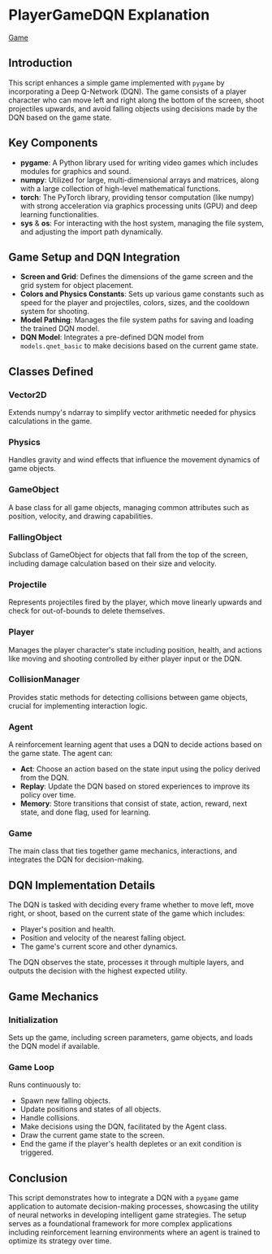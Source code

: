 # PlayerGameDQN Explanation

[Game](../../Game/PlayerSection/basic.py)

## Introduction

This script enhances a simple game implemented with `pygame` by incorporating a Deep Q-Network (DQN). The game consists of a player character who can move left and right along the bottom of the screen, shoot projectiles upwards, and avoid falling objects using decisions made by the DQN based on the game state.

## Key Components

- **pygame**: A Python library used for writing video games which includes modules for graphics and sound.
- **numpy**: Utilized for large, multi-dimensional arrays and matrices, along with a large collection of high-level mathematical functions.
- **torch**: The PyTorch library, providing tensor computation (like numpy) with strong acceleration via graphics processing units (GPU) and deep learning functionalities.
- **sys** & **os**: For interacting with the host system, managing the file system, and adjusting the import path dynamically.

## Game Setup and DQN Integration

- **Screen and Grid**: Defines the dimensions of the game screen and the grid system for object placement.
- **Colors and Physics Constants**: Sets up various game constants such as speed for the player and projectiles, colors, sizes, and the cooldown system for shooting.
- **Model Pathing**: Manages the file system paths for saving and loading the trained DQN model.
- **DQN Model**: Integrates a pre-defined DQN model from `models.qnet_basic` to make decisions based on the current game state.

## Classes Defined

### Vector2D

Extends numpy's ndarray to simplify vector arithmetic needed for physics calculations in the game.

### Physics

Handles gravity and wind effects that influence the movement dynamics of game objects.

### GameObject

A base class for all game objects, managing common attributes such as position, velocity, and drawing capabilities.

### FallingObject

Subclass of GameObject for objects that fall from the top of the screen, including damage calculation based on their size and velocity.

### Projectile

Represents projectiles fired by the player, which move linearly upwards and check for out-of-bounds to delete themselves.

### Player

Manages the player character's state including position, health, and actions like moving and shooting controlled by either player input or the DQN.

### CollisionManager

Provides static methods for detecting collisions between game objects, crucial for implementing interaction logic.

### Agent

A reinforcement learning agent that uses a DQN to decide actions based on the game state. The agent can:
- **Act**: Choose an action based on the state input using the policy derived from the DQN.
- **Replay**: Update the DQN based on stored experiences to improve its policy over time.
- **Memory**: Store transitions that consist of state, action, reward, next state, and done flag, used for learning.

### Game

The main class that ties together game mechanics, interactions, and integrates the DQN for decision-making.

## DQN Implementation Details

The DQN is tasked with deciding every frame whether to move left, move right, or shoot, based on the current state of the game which includes:
- Player's position and health.
- Position and velocity of the nearest falling object.
- The game's current score and other dynamics.

The DQN observes the state, processes it through multiple layers, and outputs the decision with the highest expected utility.

## Game Mechanics

### Initialization

Sets up the game, including screen parameters, game objects, and loads the DQN model if available.

### Game Loop

Runs continuously to:
- Spawn new falling objects.
- Update positions and states of all objects.
- Handle collisions.
- Make decisions using the DQN, facilitated by the Agent class.
- Draw the current game state to the screen.
- End the game if the player's health depletes or an exit condition is triggered.

## Conclusion

This script demonstrates how to integrate a DQN with a `pygame` game application to automate decision-making processes, showcasing the utility of neural networks in developing intelligent game strategies. The setup serves as a foundational framework for more complex applications including reinforcement learning environments where an agent is trained to optimize its strategy over time.

